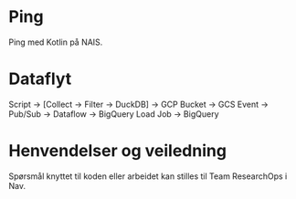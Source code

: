 # Ping

Ping med Kotlin på NAIS.

# Dataflyt

Script -> [Collect -> Filter -> DuckDB] -> GCP Bucket -> GCS Event -> Pub/Sub -> Dataflow -> BigQuery Load Job -> BigQuery

# Henvendelser og veiledning

Spørsmål knyttet til koden eller arbeidet kan stilles til Team ResearchOps i Nav.